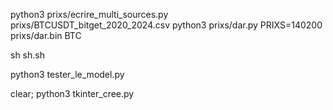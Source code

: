python3 prixs/ecrire_multi_sources.py prixs/BTCUSDT_bitget_2020_2024.csv
python3 prixs/dar.py PRIXS=140200 prixs/dar.bin BTC

sh sh.sh

python3 tester_le_model.py

clear; python3 tkinter_cree.py

